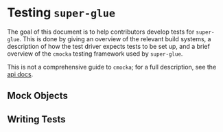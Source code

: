 <!--
This document follows the Semantic Line Breaks standard.
<http://sembr.org/>
-->

# Testing `super-glue`
The goal of this document is to help contributors develop tests for `super-glue`.
This is done by
giving an overview of the relevant build systems,
a description of how the test driver expects tests to be set up,
and a brief overview of the `cmocka` testing framework used by `super-glue`.

This is not a comprehensive guide to `cmocka`;
for a full description, see the [api docs](https://api.cmocka.org/).

## Mock Objects

## Writing Tests
